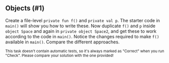 ## Objects (#1)

Create a file-level `private fun f()` and `private val p`. The starter code in
`main()` will show you how to write these. Now duplicate `f()` and `p` inside
`object Space` and again in `private object Space2`, and get these to work
according to the code in `main()`. Notice the changes required to make `f()`
available in `main()`. Compare the different approaches.

<sub> This task doesn't contain automatic tests,
so it's always marked as "Correct" when you run "Check".
Please compare your solution with the one provided! </sub>
